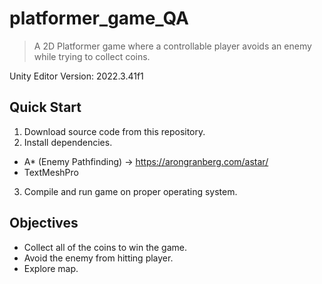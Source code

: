 # platformer_game_QA
> A 2D Platformer game where a controllable player avoids an enemy while trying to collect coins.

Unity Editor Version: 2022.3.41f1

## Quick Start
1. Download source code from this repository.
2. Install dependencies.
- A* (Enemy Pathfinding) -> https://arongranberg.com/astar/
- TextMeshPro
3. Compile and run game on proper operating system. 

## Objectives
- Collect all of the coins to win the game.
- Avoid the enemy from hitting player.
- Explore map.

